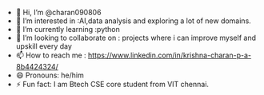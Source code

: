 - 👋 Hi, I’m @charan090806
- 👀 I’m interested in :AI,data analysis and exploring a lot of new domains.
- 🌱 I’m currently learning :python
- 💞️ I’m looking to collaborate on : projects where i can improve myself and upskill every day
- 📫 How to reach me : https://www.linkedin.com/in/krishna-charan-p-a-8b4424324/
- 😄 Pronouns: he/him
- ⚡ Fun fact: I am Btech CSE core student from VIT chennai.

<!---
charan090806/charan090806 is a ✨ special ✨ repository because its `README.md` (this file) appears on your GitHub profile.
You can click the Preview link to take a look at your changes.
--->
